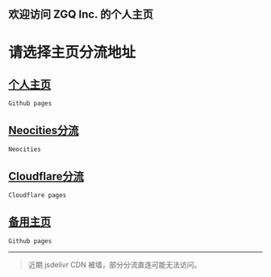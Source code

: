 ## 欢迎访问 ZGQ Inc. 的个人主页
# 请选择主页分流地址
## [个人主页](https://zgq-inc.github.io/homepage/)
`Github pages`
## [Neocities分流](https://zgq-inc.github.io/homepage/neocities.html)
`Neocities`
## [Cloudflare分流](https://zgqinc.pages.dev/)
`Cloudflare pages`
## [备用主页](https://zgq-inc.github.io/ZGQ-inc/)
`Github pages`

***

> 近期 jsdelivr CDN 被墙，部分分流直连可能无法访问。